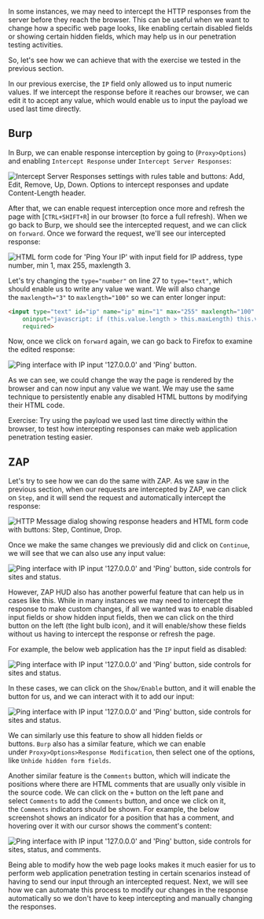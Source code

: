 In some instances, we may need to intercept the HTTP responses from the server before they reach the browser. This can be useful when we want to change how a specific web page looks, like enabling certain disabled fields or showing certain hidden fields, which may help us in our penetration testing activities.

So, let's see how we can achieve that with the exercise we tested in the previous section.

In our previous exercise, the `IP` field only allowed us to input numeric values. If we intercept the response before it reaches our browser, we can edit it to accept any value, which would enable us to input the payload we used last time directly.

## Burp

In Burp, we can enable response interception by going to (`Proxy>Options`) and enabling `Intercept Response` under `Intercept Server Responses`:

![Intercept Server Responses settings with rules table and buttons: Add, Edit, Remove, Up, Down. Options to intercept responses and update Content-Length header.](https://academy.hackthebox.com/storage/modules/110/response_interception_enable.jpg)

After that, we can enable request interception once more and refresh the page with [`CTRL+SHIFT+R`] in our browser (to force a full refresh). When we go back to Burp, we should see the intercepted request, and we can click on `forward`. Once we forward the request, we'll see our intercepted response:

![HTML form code for 'Ping Your IP' with input field for IP address, type number, min 1, max 255, maxlength 3.](https://academy.hackthebox.com/storage/modules/110/response_intercept_response_1_1.jpg)

Let's try changing the `type="number"` on line 27 to `type="text"`, which should enable us to write any value we want. We will also change the `maxlength="3"` to `maxlength="100"` so we can enter longer input:

```html
<input type="text" id="ip" name="ip" min="1" max="255" maxlength="100"
    oninput="javascript: if (this.value.length > this.maxLength) this.value = this.value.slice(0, this.maxLength);"
    required>
```

Now, once we click on `forward` again, we can go back to Firefox to examine the edited response:

![Ping interface with IP input '127.0.0.0' and 'Ping' button.](https://academy.hackthebox.com/storage/modules/110/response_intercept_response_2.jpg)

As we can see, we could change the way the page is rendered by the browser and can now input any value we want. We may use the same technique to persistently enable any disabled HTML buttons by modifying their HTML code.

Exercise: Try using the payload we used last time directly within the browser, to test how intercepting responses can make web application penetration testing easier.

## ZAP

Let's try to see how we can do the same with ZAP. As we saw in the previous section, when our requests are intercepted by ZAP, we can click on `Step`, and it will send the request and automatically intercept the response:

![HTTP Message dialog showing response headers and HTML form code with buttons: Step, Continue, Drop.](https://academy.hackthebox.com/storage/modules/110/zap_response_intercept_response.jpg)

Once we make the same changes we previously did and click on `Continue`, we will see that we can also use any input value:

![Ping interface with IP input '127.0.0.0' and 'Ping' button, side controls for sites and status.](https://academy.hackthebox.com/storage/modules/110/ZAP_edit_response.jpg)

However, ZAP HUD also has another powerful feature that can help us in cases like this. While in many instances we may need to intercept the response to make custom changes, if all we wanted was to enable disabled input fields or show hidden input fields, then we can click on the third button on the left (the light bulb icon), and it will enable/show these fields without us having to intercept the response or refresh the page.

For example, the below web application has the `IP` input field as disabled:

![Ping interface with IP input '127.0.0.0' and 'Ping' button, side controls for sites and status.](https://academy.hackthebox.com/storage/modules/110/ZAP_disabled_field.jpg)

In these cases, we can click on the `Show/Enable` button, and it will enable the button for us, and we can interact with it to add our input:

![Ping interface with IP input '127.0.0.0' and 'Ping' button, side controls for sites and status.](https://academy.hackthebox.com/storage/modules/110/ZAP_enable_field.jpg)

We can similarly use this feature to show all hidden fields or buttons. `Burp` also has a similar feature, which we can enable under `Proxy>Options>Response Modification`, then select one of the options, like `Unhide hidden form fields`.

Another similar feature is the `Comments` button, which will indicate the positions where there are HTML comments that are usually only visible in the source code. We can click on the `+` button on the left pane and select `Comments` to add the `Comments` button, and once we click on it, the `Comments` indicators should be shown. For example, the below screenshot shows an indicator for a position that has a comment, and hovering over it with our cursor shows the comment's content:

![Ping interface with IP input '127.0.0.0' and 'Ping' button, side controls for sites, status, and comments.](https://academy.hackthebox.com/storage/modules/110/ZAP_show_comments.jpg)

Being able to modify how the web page looks makes it much easier for us to perform web application penetration testing in certain scenarios instead of having to send our input through an intercepted request. Next, we will see how we can automate this process to modify our changes in the response automatically so we don't have to keep intercepting and manually changing the responses.